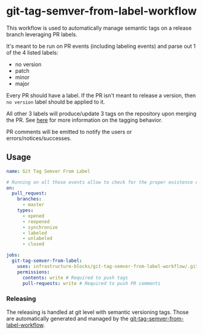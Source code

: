 # git-tag-semver-from-label-workflow

This workflow is used to automatically manage semantic tags on a release branch leveraging PR labels.

It's meant to be run on PR events (including labeling events) and parse out 1 of the 4 listed
labels:
- no version
- patch
- minor
- major

Every PR should have a label. If the PR isn't meant to release a version, then `no version` label
should be applied to it.

All other 3 labels will produce/update 3 tags on the repository upon merging the PR.
See [here](https://github.com/infrastructure-blocks/git-tag-semver-action) for more information on the tagging behavior.

PR comments will be emitted to notify the users or errors/notices/successes.

## Usage

```yaml
name: Git Tag Semver From Label

# Running on all those events allow to check for the proper existence of a versioning tag.
on:
  pull_request:
    branches:
      - master
    types:
      - opened
      - reopened
      - synchronize
      - labeled
      - unlabeled
      - closed

jobs:
  git-tag-semver-from-label:
    uses: infrastructure-blocks/git-tag-semver-from-label-workflow/.github/workflows/git-tag-semver-from-label.yml@v1
    permissions:
      contents: write # Required to push tags
      pull-requests: write # Required to push PR comments
```

### Releasing

The releasing is handled at git level with semantic versioning tags. Those are automatically generated and managed
by the [git-tag-semver-from-label-workflow](https://github.com/infrastructure-blocks/git-tag-semver-from-label-workflow).
